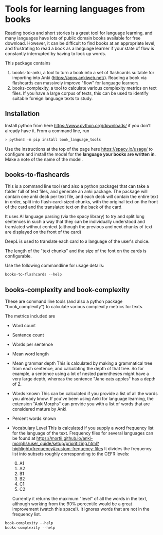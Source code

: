 # Tools for learning languages from books

Reading books and short stories is a great tool for language learning, and many languages
have lots of public domain books available for free download.
However, it can be difficult to find books at an appropriate level, and frustrating to read a book
as a language learner if your state of flow is constantly interrupted by having to look up words.

This package contains

1. books-to-anki, a tool to turn a book into a set of flashcards suitable for importing into Anki (<https://apps.ankiweb.net/>). Reading a book via flashcards can massively improve "flow" for language learners.
2. books-complexity, a tool to calculate various complexity metrics on text files. If you have a large corpus of texts, this can be used to identify suitable foreign language texts to study.

## Installation

Install python from here <https://www.python.org/downloads/> if you don't already have it.
From a command line, run

```python
> python3 -m pip install book_language_tools 
```

Use the instructions at the top of the page here <https://spacy.io/usage/> to configure and install the model for the **language your books are written in**. Make a note of the name of the model.

## books-to-flashcards

This is a command line tool (and also a python package) that can take a folder full of text files, and generate an anki package. The package will contain one anki deck per text file, and each deck will contain the entire text in order, split into flash-card-sized chunks, with the original text on the front of the card and the translated text on the back of the card.  

It uses AI language parsing (via the spacy library) to try and split long sentences in such a way that they can be individually understood and translated without context (although the previous and next chunks of text are displayed on the front of the card)

DeepL is used to translate each card to a language of the user's choice.

The length of the "text chunks" and the size of the font on the cards is configurable.

Use the following commandline for usage details:

```Powershell
books-to-flashcards --help
```

## books-complexity and book-complexity

These are command line tools (and also a python package "book_complexity") to calculate various complexity metrics for texts.

The metrics included are

* Word count
* Sentence count
* Words per sentence
* Mean word length
* Mean grammar depth
    This is calculated by making a grammatical tree from each sentence, and calculating the depth of that tree. So for example, a sentence using a lot of nested parentheses might have a very large depth, whereas the sentence "Jane eats apples" has a depth of 2.
* Words known
    This can be calculated if you provide a list of all the words you already know. If you've been using Anki for language learning, the extension "AnkiMorphs" can provide you with a list of words that are considered mature by Anki.
* Percent words known
* Vocabulary Level
    This is calculated if you supply a word frequency list for the language of the text. Frequency files for several languages can be found at <https://mortii.github.io/anki-morphs/user_guide/setup/prioritizing.html?highlight=frequency#custom-frequency-files>
    It divides the frequency list into subsets roughly corresponding to the CEFR levels:

    0. A1
    1. A2
    2. B1
    3. B2
    4. C1
    5. C2
    
    Currently it returns the maximum "level" of all the words in the text, although working from the 90% percentile would be a great improvement (watch this space!). It ignores words that are not in the frequency list.

```Powershell
book-complexity --help
books-complexity --help
```

